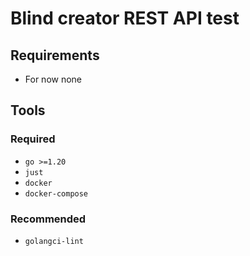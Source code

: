 
# Blind creator REST API test

## Requirements

- For now none

## Tools

### Required

- `go >=1.20`
- `just`
- `docker`
- `docker-compose`

### Recommended

- `golangci-lint`
